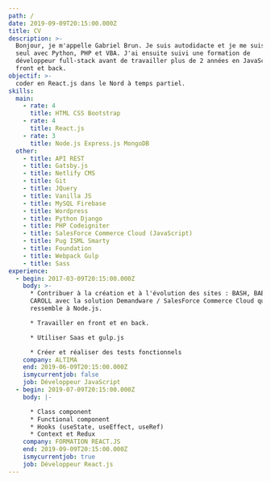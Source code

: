 ```yaml
---
path: /
date: 2019-09-09T20:15:00.000Z
title: CV
description: >-
  Bonjour, je m'appelle Gabriel Brun. Je suis autodidacte et je me suis initié
  seul avec Python, PHP et VBA. J'ai ensuite suivi une formation de
  développeur full-stack avant de travailler plus de 2 années en JavaScript
  front et back.
objectif: >-
  coder en React.js dans le Nord à temps partiel.
skills:
  main:
    - rate: 4
      title: HTML CSS Bootstrap
    - rate: 4
      title: React.js
    - rate: 3
      title: Node.js Express.js MongoDB
  other:
    - title: API REST
    - title: Gatsby.js
    - title: Netlify CMS
    - title: Git
    - title: JQuery
    - title: Vanilla JS
    - title: MySQL Firebase
    - title: Wordpress
    - title: Python Django
    - title: PHP Codeigniter
    - title: SalesForce Commerce Cloud (JavaScript)
    - title: Pug ISML Smarty
    - title: Foundation
    - title: Webpack Gulp
    - title: Sass
experience:
  - begin: 2017-03-09T20:15:00.000Z
    body: >-
      * Contribuer à la création et à l'évolution des sites : BASH, BABYLISS et
      CAROLL avec la solution Demandware / SalesForce Commerce Cloud qui
      ressemble à Node.js.

      * Travailler en front et en back.

      * Utiliser Saas et gulp.js

      * Créer et réaliser des tests fonctionnels
    company: ALTIMA
    end: 2019-06-09T20:15:00.000Z
    ismycurrentjob: false
    job: Développeur JavaScript
  - begin: 2019-07-09T20:15:00.000Z
    body: |-

      * Class component
      * Functional component
      * Hooks (useState, useEffect, useRef)
      * Context et Redux
    company: FORMATION REACT.JS
    end: 2019-09-09T20:15:00.000Z
    ismycurrentjob: true
    job: Développeur React.js
---
```

